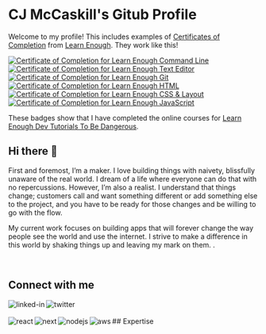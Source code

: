 # CJ McCaskill's Gitub Profile

Welcome to my profile! This includes examples of [Certificates of Completion](https://www.learnenough.com/certificates/cjmccaskill) from [Learn Enough](https://www.learnenough.com/). They work like this!

<a href="https://www.learnenough.com/certificates/cjmccaskill"><img src="https://www.learnenough.com/certificates/cjmccaskill/command-line-tutorial.svg" alt="Certificate of Completion for Learn Enough Command Line"></a><a href="https://www.learnenough.com/certificates/cjmccaskill"><img src="https://www.learnenough.com/certificates/cjmccaskill/text-editor-tutorial.svg" alt="Certificate of Completion for Learn Enough Text Editor"></a><a href="https://www.learnenough.com/certificates/cjmccaskill"><img src="https://www.learnenough.com/certificates/cjmccaskill/git-tutorial.svg" alt="Certificate of Completion for Learn Enough Git"></a><a href="https://www.learnenough.com/certificates/cjmccaskill"><img src="https://www.learnenough.com/certificates/cjmccaskill/html-tutorial.svg" alt="Certificate of Completion for Learn Enough HTML"></a><a href="https://www.learnenough.com/certificates/cjmccaskill"><img src="https://www.learnenough.com/certificates/cjmccaskill/css-and-layout-tutorial.svg" alt="Certificate of Completion for Learn Enough CSS &amp; Layout"></a><a href="https://www.learnenough.com/certificates/cjmccaskill"><img src="https://www.learnenough.com/certificates/cjmccaskill/javascript-tutorial.svg" alt="Certificate of Completion for Learn Enough JavaScript"></a>

These badges show that I have completed the online courses for [Learn Enough Dev Tutorials To Be Dangerous](https://www.learnenough.com/).

## Hi there 👋

First and foremost, I’m a maker. I love building things with naivety, blissfully unaware of the real world. I dream of a life where everyone can do that with no repercussions. However, I’m also a realist. I understand that things change; customers call and want something different or add something else to the project, and you have to be ready for those changes and be willing to go with the flow.

My current work focuses on building apps that will forever change the way people see the world and use the internet. I strive to make a difference in this world by shaking things up and leaving my mark on them.
.

<br>

## Connect with me
[<img align="left" alt="linked-in" src="https://img.shields.io/badge/linkedin-%230077B5.svg?&style=for-the-badge&logo=linkedin&logoColor=white" />](https://www.linkedin.com/in/cjmccaskill)

[<img align="left" alt="twitter" src="https://img.shields.io/badge/twitter-%231DA1F2.svg?&style=for-the-badge&logo=twitter&logoColor=white" />](https://twitter.com/cjmccaskill)

<br>
<br>
## Expertise
<img align="left" alt="react" src="https://img.shields.io/badge/react%20-%2320232a.svg?&style=for-the-badge&logo=react&logoColor=%2361DAFB" />
<img align="left" alt="next" src="https://img.shields.io/badge/react%20-%2320232a.svg?&style=for-the-badge&logo=next&logoColor=%2361DAFB" />
<img align="left" alt="nodejs" src="https://img.shields.io/badge/node.js%20-%2343853D.svg?&style=for-the-badge&logo=node.js&logoColor=white" />
<img align="left" alt="aws" src="https://img.shields.io/badge/Amazon%20AWS-%23232F3E?logo=amazon-aws&logoColor=white&style=for-the-badge" />

<br>
<br>

<!--
**cjmccaskill/cjmccaskill** is a ✨ _special_ ✨ repository because its `README.md` (this file) appears on your GitHub profile.

Here are some ideas to get you started:

- 🔭 I’m currently working on ...
- 🌱 I’m currently learning ...
- 👯 I’m looking to collaborate on ...
- 🤔 I’m looking for help with ...
- 💬 Ask me about ...
- 📫 How to reach me: ...
- 😄 Pronouns: ...
- ⚡ Fun fact: ...
-->
